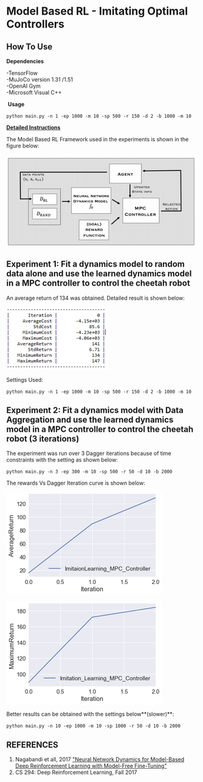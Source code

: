 Model Based RL - Imitating Optimal Controllers
================================

## How To Use


**Dependencies**

-TensorFlow   
-MuJoCo version 1.31 /1.51  
-OpenAI Gym  
-Microsoft Visual C++ 

 **Usage**

```
python main.py -n 1 -ep 1000 -m 10 -sp 500 -r 150 -d 2 -b 1000 -m 10
```

**[Detailed Instructions](http://rail.eecs.berkeley.edu/deeprlcourse-fa17/f17docs/hw4.pdf)**

The Model Based RL Framework used in the experiments is shown in the figure below:

![](Images/flowchart.PNG)

## Experiment 1: Fit a dynamics model to random data alone and use the learned dynamics model in a MPC controller to control the cheetah robot 

An average return of 134 was obtained. Detailed result is shown below:
 
![](Images/1.png) 

Settings Used:
```
python main.py -n 1 -ep 1000 -m 10 -sp 500 -r 150 -d 2 -b 1000 -m 10
```


## Experiment 2: Fit a dynamics model with Data Aggregation and use the learned dynamics model in a MPC controller to control the cheetah robot (3 iterations)

The experiment was run over 3 Dagger iterations because of time constraints with the setting as shown below:

```
python main.py -n 3 -ep 300 -m 10 -sp 500 -r 50 -d 10 -b 2000
```
The rewards Vs Dagger Iteration curve is shown below:

![](Images/DAGGER.png)


![](Images/DAGGER_MAX.png)

Better results can be obtained with the settings below**(slower)**:

```
python main.py -n 10 -ep 1000 -m 10 -sp 1000 -r 50 -d 10 -b 2000
```

## REFERENCES

1. Nagabandi et all, 2017 ["Neural Network Dynamics
for Model-Based Deep Reinforcement Learning
with Model-Free Fine-Tuning"](https://arxiv.org/pdf/1708.02596.pdf)
2. CS 294: Deep Reinforcement Learning, Fall 2017
